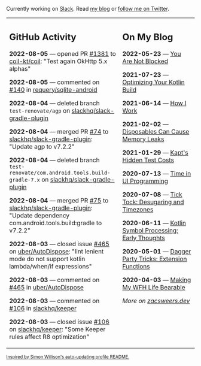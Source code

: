 Currently working on [Slack](https://slack.com/). Read [my blog](https://zacsweers.dev/) or [follow me on Twitter](https://twitter.com/ZacSweers).

<table><tr><td valign="top" width="60%">

## GitHub Activity
<!-- githubActivity starts -->
**2022-08-05** — opened PR [#1381](https://github.com/coil-kt/coil/pull/1381) to [coil-kt/coil](https://github.com/coil-kt/coil): "Test again OkHttp 5.x alphas"

**2022-08-05** — commented on [#140](https://github.com/requery/sqlite-android/issues/140#issuecomment-1206616836) in [requery/sqlite-android](https://github.com/requery/sqlite-android)

**2022-08-04** — deleted branch `test-renovate/agp` on [slackhq/slack-gradle-plugin](https://github.com/slackhq/slack-gradle-plugin)

**2022-08-04** — merged PR [#74](https://github.com/slackhq/slack-gradle-plugin/pull/74) to [slackhq/slack-gradle-plugin](https://github.com/slackhq/slack-gradle-plugin): "Update agp to v7.2.2"

**2022-08-04** — deleted branch `test-renovate/com.android.tools.build-gradle-7.x` on [slackhq/slack-gradle-plugin](https://github.com/slackhq/slack-gradle-plugin)

**2022-08-04** — merged PR [#75](https://github.com/slackhq/slack-gradle-plugin/pull/75) to [slackhq/slack-gradle-plugin](https://github.com/slackhq/slack-gradle-plugin): "Update dependency com.android.tools.build:gradle to v7.2.2"

**2022-08-03** — closed issue [#465](https://github.com/uber/AutoDispose/issues/465) on [uber/AutoDispose](https://github.com/uber/AutoDispose): "lint lenient mode do not support kotlin lambda/when/if expressions"

**2022-08-03** — commented on [#465](https://github.com/uber/AutoDispose/issues/465#issuecomment-1204727545) in [uber/AutoDispose](https://github.com/uber/AutoDispose)

**2022-08-03** — commented on [#106](https://github.com/slackhq/keeper/issues/106#issuecomment-1204377897) in [slackhq/keeper](https://github.com/slackhq/keeper)

**2022-08-03** — closed issue [#106](https://github.com/slackhq/keeper/issues/106) on [slackhq/keeper](https://github.com/slackhq/keeper): "Some Keeper rules affect R8 optimization"
<!-- githubActivity ends -->
</td><td valign="top" width="40%">

## On My Blog
<!-- blog starts -->
**2022-05-23** — [You Are Not Blocked](https://www.zacsweers.dev/you-are-not-blocked/)

**2021-07-23** — [Optimizing Your Kotlin Build](https://www.zacsweers.dev/optimizing-your-kotlin-build/)

**2021-06-14** — [How I Work](https://www.zacsweers.dev/how-i-work/)

**2021-02-02** — [Disposables Can Cause Memory Leaks](https://www.zacsweers.dev/disposables-can-cause-memory-leaks/)

**2021-01-29** — [Kapt's Hidden Test Costs](https://www.zacsweers.dev/kapts-hidden-test-costs/)

**2020-07-13** — [Time in UI Programming](https://www.zacsweers.dev/time-in-ui/)

**2020-07-08** — [Tick Tock: Desugaring and Timezones](https://www.zacsweers.dev/ticktock-desugaring-timezones/)

**2020-06-11** — [Kotlin Symbol Processing: Early Thoughts](https://www.zacsweers.dev/kotlin-symbol-processor-early-thoughts/)

**2020-05-01** — [Dagger Party Tricks: Extension Functions](https://www.zacsweers.dev/dagger-party-tricks-extension-functions/)

**2020-04-03** — [Making My WFH Life Bearable](https://www.zacsweers.dev/making-wfh-life-bearable/)
<!-- blog ends -->
_More on [zacsweers.dev](https://zacsweers.dev/)_
</td></tr></table>

<sub><a href="https://simonwillison.net/2020/Jul/10/self-updating-profile-readme/">Inspired by Simon Willison's auto-updating profile README.</a></sub>